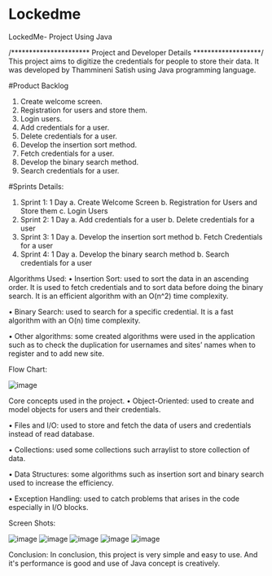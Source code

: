 # Lockedme
LockedMe- Project Using Java

/**********************    Project and Developer Details       *******************/
This project aims to digitize the credentials for people to store their data. It was developed by Thammineni Satish using Java programming language.

#Product Backlog
1.	Create welcome screen.
2.	Registration for users and store them.
3.	Login users.
4.	Add credentials for a user.
5.	Delete credentials for a user.
6.	Develop the insertion sort method.
7.	Fetch credentials for a user.
8.	Develop the binary search method.
9.	Search credentials for a user.

#Sprints Details:
1. Sprint 1: 1 Day
    a. Create Welcome Screen
    b. Registration for Users and Store them
    c. Login Users
2. Sprint 2: 1 Day
    a. Add credentials for a user
    b. Delete credentials for a user
3. Sprint 3: 1 Day
    a. Develop the insertion sort method
    b. Fetch Credentials for a user
4. Sprint 4: 1 Day
    a. Develop the binary search method
    b. Search credentials for a user

Algorithms Used:
• Insertion Sort: used to sort the data in an ascending order. It is used to fetch credentials and to sort data before doing the binary search. It is an efficient algorithm with an O(n^2) time complexity.

• Binary Search: used to search for a specific credential. It is a fast algorithm with an O(n) time complexity.

• Other algorithms: some created algorithms were used in the application such as to check the duplication for usernames and sites’ names when to register and to add new site.

Flow Chart:

![image](https://user-images.githubusercontent.com/105558065/190451945-176d0fe3-f0f9-4482-b11e-6d9b254b1608.png)

Core concepts used in the project. 
•	Object-Oriented: used to create and model objects for users and their credentials.

•	Files and I/O: used to store and fetch the data of users and credentials instead of read database.

•	Collections: used some collections such arraylist to store collection of data. 

•	Data Structures: some algorithms such as insertion sort and binary search used to increase the efficiency. 

•	Exception Handling: used to catch problems that arises in the code especially in I/O blocks.

Screen Shots:

![image](https://user-images.githubusercontent.com/105558065/190453110-c1d6e6b0-7037-4f6a-a6c0-3f42e70193be.png)
![image](https://user-images.githubusercontent.com/105558065/190453319-2cc5eedd-7df3-4e41-8134-2736ae1f181b.png)
![image](https://user-images.githubusercontent.com/105558065/190453531-c74b2c49-ecc4-4409-bdd3-3e20b793beb2.png)
![image](https://user-images.githubusercontent.com/105558065/190453680-f6de57ec-78ec-4688-a01b-d66e7e6ecd5b.png)
![image](https://user-images.githubusercontent.com/105558065/190453785-4e32f06e-b10c-4304-973d-d9afdc59ef0d.png)

Conclusion:
In conclusion, this project is very simple and easy to use. And it's performance is good and use of Java concept is creatively.




